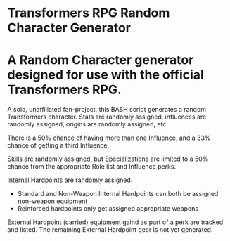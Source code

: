 # Transformers RPG Random Character Generator
A Random Character generator designed for use with the official Transformers RPG.
===
A solo, unaffiliated fan-project, this BASH script generates a random Transformers character.
Stats are randomly assigned, influences are randomly assigned, origins are randomly assigned, etc.

There is a 50% chance of having more than one Influence, and a 33% chance of getting a third Influence.

Skills are randomly assigned, but Specializations are limited to a 50% chance from the appropriate Role list and Influence perks.

Internal Hardpoints are randomly assigned.
* Standard and Non-Weapon Internal Hardpoints can both be assigned non-weapon equipment
* Reinforced hardpoints only get assigned appropriate weapons

External Hardpoint (carried) equipment gaind as part of a perk are tracked and listed.
The remaining External Hardpoint gear is not yet generated. 
